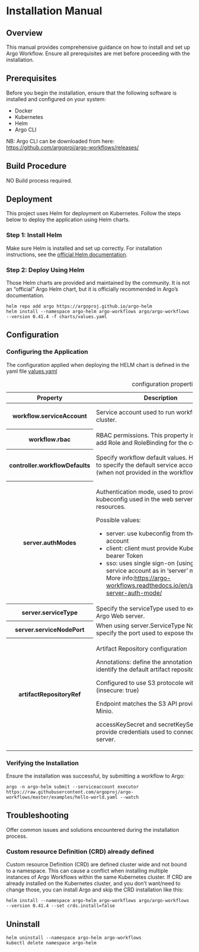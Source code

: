 # Installation Manual

## Overview

This manual provides comprehensive guidance on how to install and set up Argo Workflow. Ensure all prerequisites are met before proceeding with the installation.

## Prerequisites

Before you begin the installation, ensure that the following software is installed and configured on your system:

- Docker
- Kubernetes
- Helm
- Argo CLI

NB: Argo CLI can be downloaded from here: https://github.com/argoproj/argo-workflows/releases/

## Build Procedure

NO Build process required.

## Deployment

This project uses Helm for deployment on Kubernetes. Follow the steps below to deploy the application using Helm charts.

### Step 1: Install Helm

Make sure Helm is installed and set up correctly. For installation instructions, see the [official Helm documentation](https://helm.sh/docs/intro/install/).

### Step 2: Deploy Using Helm


Those Helm charts are provided and maintained by the community. It is not an “official” Argo Helm chart, but it is officially recommended in Argo’s documentation.
```
helm repo add argo https://argoproj.github.io/argo-helm
helm install --namespace argo-helm argo-workflows argo/argo-workflows --version 0.41.4 -f charts/values.yaml
```

## Configuration

### Configuring the Application

The configuration applied when deploying the HELM chart is defined in the yaml file [values.yaml](../charts/values.yaml)


<table>
  <caption>
    configuration properties
  </caption>
  <thead>
    <tr>
      <th scope="col">Property</th>
      <th scope="col">Description</th>
      <th scope="col">Default Value</th>
    </tr>
  </thead>
  <tbody>
    <tr>
      <th scope="row">workflow.serviceAccount</th>
      <td>Service account used to run workflows on the cluster.</td>
      <td><code>workflow:
  serviceAccount:
    create: true
    name: "executor"
</code></td>
    </tr>
    <tr>
      <th scope="row">workflow.rbac</th>
      <td>RBAC permissions. This property is used to add Role and RoleBinding for the controller.</td>
      <td><code>workflow:
  rbac:
    create: true</code></td>
    </tr>
    <tr>
      <th scope="row">controller.workflowDefaults</th>
      <td>Specify workflow default values. Here, used to specify the default service account to use (when not provided in the workflow).</td>
      <td><code>controller:
  workflowDefaults:
    spec:
      serviceAccountName: executor</code></td>
    </tr>
    <tr>
      <th scope="row">server.authModes</th>
      <td><p>Authentication mode, used to provide the kubeconfig used in the web server to manage resources.

Possible values:
- server:  use kubeconfig from the service account
- client: client must provide Kubernetes bearer Token
- sso: uses single sign-on (using the same service account as in ‘server’ mode.
<br/>More info:https://argo-workflows.readthedocs.io/en/stable/argo-server-auth-mode/
</p> </td>
      <td><code>server:
  authModes: [ server ]</code></td>
    </tr>
    <tr>
      <th scope="row"> server.serviceType </th>
      <td> Specify the serviceType used to expose the Argo Web server. </td>
      <td><code>serviceType: NodePort</code></td>
    </tr>
    <tr>
      <th scope="row"> server.serviceNodePort </th>
      <td> When using server.ServiceType NodePort, specify the port used to expose the service. </td>
      <td><code>serviceNodePort: 32747</code></td>
    </tr>
    <tr>
      <th scope="row"> artifactRepositoryRef </th>
      <td> <p>Artifact Repository configuration 

Annotations: define the annotation used to identify the default artifact repository.

Configured to use S3 protocole without TLS (insecure: true)

Endpoint  matches the S3 API provided by Minio.

accessKeySecret and secretKeySecret provide credentials used to connect to the S3 server.</p></td>
      <td><code>artifactRepositoryRef:
artifact-repositories:
annotations:
workflows.argoproj.io/default-artifact-repository: default-artifact-repository
default-artifact-repository:
s3:
bucket: test
insecure: true
endpoint: l-k8s01-master.spb.spacebel.be:30901
accessKeySecret:
name: minio-credentials
key: accessKey
secretKeySecret:
name: minio-credentials
key: secretKey</code></td>
    </tr>
  </tbody>
 
</table>

### Verifying the Installation

Ensure the installation was successful, by submitting a workflow to Argo:

```
argo -n argo-helm submit --serviceaccount executor https://raw.githubusercontent.com/argoproj/argo-workflows/master/examples/hello-world.yaml --watch
```

## Troubleshooting

Offer common issues and solutions encountered during the installation process.

### Custom resource Definition (CRD) already defined
Custom resource Definition (CRD) are defined cluster wide and not bound to a namespace. This can cause a conflict when installing multiple instances of Argo Workflows within the same Kubernetes cluster.
If CRD are already installed on the Kubernetes cluster, and you don’t want/need to change those, you can install Argo and skip the CRD installation like this:
```
helm install --namespace argo-helm argo-workflows argo/argo-workflows --version 0.41.4 --set crds.install=false
```

## Uninstall
```
helm uninstall --namespace argo-helm argo-workflows
kubectl delete namespace argo-helm
```